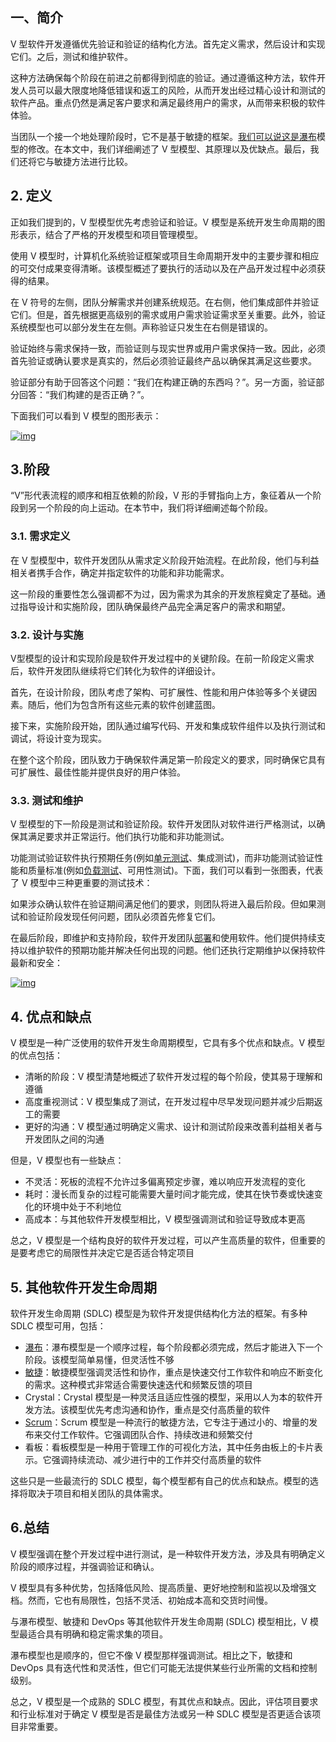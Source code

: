 ## 一、简介

V 型软件开发遵循优先验证和验证的结构化方法。首先定义需求，然后设计和实现它们。之后，测试和维护软件。

这种方法确保每个阶段在前进之前都得到彻底的验证。通过遵循这种方法，软件开发人员可以最大限度地降低错误和返工的风险，从而开发出经过精心设计和测试的软件产品。重点仍然是满足客户要求和满足最终用户的需求，从而带来积极的软件体验。

当团队一个接一个地处理阶段时，它不是基于敏捷的框架。[我们可以说这是瀑布](https://www.baeldung.com/cs/waterfall)模型的修改。在本文中，我们详细阐述了 V 型模型、其原理以及优缺点。最后，我们还将它与敏捷方法进行比较。

## 2. 定义

正如我们提到的，V 型模型优先考虑验证和验证。V 模型是系统开发生命周期的图形表示，结合了严格的开发模型和项目管理模型。

使用 V 模型时，计算机化系统验证框架或项目生命周期开发中的主要步骤和相应的可交付成果变得清晰。该模型概述了要执行的活动以及在产品开发过程中必须获得的结果。

在 V 符号的左侧，团队分解需求并创建系统规范。在右侧，他们集成部件并验证它们。但是，首先根据更高级别的需求或用户需求验证需求至关重要。此外，验证系统模型也可以部分发生在左侧。声称验证只发生在右侧是错误的。

验证始终与需求保持一致，而验证则与现实世界或用户需求保持一致。因此，必须首先验证或确认要求是真实的，然后必须验证最终产品以确保其满足这些要求。

验证部分有助于回答这个问题：“我们在构建正确的东西吗？”。另一方面，验证部分回答：“我们构建的是否正确？”。

下面我们可以看到 V 模型的图形表示：

[![img](https://www.baeldung.com/wp-content/uploads/sites/4/2023/02/img_63f9c49b39c6c.svg)](https://www.baeldung.com/wp-content/uploads/sites/4/2023/02/img_63f9c49b39c6c.svg)

## 3.阶段

“V”形代表流程的顺序和相互依赖的阶段，V 形的手臂指向上方，象征着从一个阶段到另一个阶段的向上运动。在本节中，我们将详细阐述每个阶段。

### 3.1. 需求定义

在 V 型模型中，软件开发团队从需求定义阶段开始流程。在此阶段，他们与利益相关者携手合作，确定并指定软件的功能和非功能需求。

这一阶段的重要性怎么强调都不为过，因为需求为其余的开发旅程奠定了基础。通过指导设计和实施阶段，团队确保最终产品完全满足客户的需求和期望。

### 3.2. 设计与实施

V型模型的设计和实现阶段是软件开发过程中的关键阶段。在前一阶段定义需求后，软件开发团队继续将它们转化为软件的详细设计。

首先，在设计阶段，团队考虑了架构、可扩展性、性能和用户体验等多个关键因素。随后，他们为包含所有这些元素的软件创建蓝图。

接下来，实施阶段开始，团队通过编写代码、开发和集成软件组件以及执行测试和调试，将设计变为现实。

在整个这个阶段，团队致力于确保软件满足第一阶段定义的要求，同时确保它具有可扩展性、最佳性能并提供良好的用户体验。

### 3.3. 测试和维护

V 型模型的下一阶段是测试和验证阶段。软件开发团队对软件进行严格测试，以确保其满足要求并正常运行。他们执行功能和非功能测试。

功能测试验证软件执行预期任务(例如[单元测试](https://www.baeldung.com/java-unit-testing-best-practices)、集成测试)，而非功能测试验证性能和质量标准(例如[负载测试](https://www.baeldung.com/load-test-a-website-with-gatling)、可用性测试)。下面，我们可以看到一张图表，代表了 V 模型中三种更重要的测试技术：

如果涉众确认软件在验证期间满足他们的要求，则团队将进入最后阶段。但如果测试和验证阶段发现任何问题，团队必须首先修复它们。

在最后阶段，即维护和支持阶段，软件开发团队[部署](https://www.baeldung.com/ops/deployment-strategies)和使用软件。他们提供持续支持以维护软件的预期功能并解决任何出现的问题。他们还执行定期维护以保持软件最新和安全：

[![img](https://www.baeldung.com/wp-content/uploads/sites/4/2023/02/img_63f9c49c7cc24.svg)](https://www.baeldung.com/wp-content/uploads/sites/4/2023/02/img_63f9c49c7cc24.svg)

## 4. 优点和缺点

V 模型是一种广泛使用的软件开发生命周期模型，它具有多个优点和缺点。V 模型的优点包括：

-   清晰的阶段：V 模型清楚地概述了软件开发过程的每个阶段，使其易于理解和遵循
-   高度重视测试：V 模型集成了测试，在开发过程中尽早发现问题并减少后期返工的需要
-   更好的沟通：V 模型通过明确定义需求、设计和测试阶段来改善利益相关者与开发团队之间的沟通

但是，V 模型也有一些缺点：

-   不灵活：死板的流程不允许过多偏离预定步骤，难以响应开发流程的变化
-   耗时：漫长而复杂的过程可能需要大量时间才能完成，使其在快节奏或快速变化的环境中处于不利地位
-   高成本：与其他软件开发模型相比，V 模型强调测试和验证导致成本更高

总之，V 模型是一个结构良好的软件开发过程，可以产生高质量的软件，但重要的是要考虑它的局限性并决定它是否适合特定项目

## 5. 其他软件开发生命周期

软件开发生命周期 (SDLC) 模型是为软件开发提供结构化方法的框架。有多种 SDLC 模型可用，包括：

-   [瀑布](https://www.baeldung.com/cs/waterfall)：瀑布模型是一个顺序过程，每个阶段都必须完成，然后才能进入下一个阶段。该模型简单易懂，但灵活性不够
-   [敏捷](https://www.baeldung.com/cs/agile-programming)：敏捷模型强调灵活性和协作，重点是快速交付工作软件和响应不断变化的需求。这种模式非常适合需要快速迭代和频繁反馈的项目
-   Crystal：Crystal 模型是一种灵活且适应性强的模型，采用以人为本的软件开发方法。该模型优先考虑沟通和协作，重点是交付高质量的软件
-   [Scrum](https://www.baeldung.com/cs/scrum-vs-xp)：Scrum 模型是一种流行的敏捷方法，它专注于通过小的、增量的发布来交付工作软件。它强调团队合作、持续改进和频繁交付
-   看板：看板模型是一种用于管理工作的可视化方法，其中任务由板上的卡片表示。它强调持续流动、减少进行中的工作并交付高质量的软件

这些只是一些最流行的 SDLC 模型，每个模型都有自己的优点和缺点。模型的选择将取决于项目和相关团队的具体需求。

## 6.总结

V 模型强调在整个开发过程中进行测试，是一种软件开发方法，涉及具有明确定义阶段的顺序过程，并强调验证和确认。

V 模型具有多种优势，包括降低风险、提高质量、更好地控制和监视以及增强文档。然而，它也有局限性，包括不灵活、初始成本高和交货时间慢。

与瀑布模型、敏捷和 DevOps 等其他软件开发生命周期 (SDLC) 模型相比，V 模型最适合具有明确和稳定需求集的项目。

瀑布模型也是顺序的，但它不像 V 模型那样强调测试。相比之下，敏捷和 DevOps 具有迭代性和灵活性，但它们可能无法提供某些行业所需的文档和控制级别。

总之，V 模型是一个成熟的 SDLC 模型，有其优点和缺点。因此，评估项目要求和行业标准对于确定 V 模型是否是最佳方法或另一种 SDLC 模型是否更适合该项目非常重要。